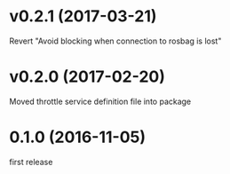 v0.2.1 (2017-03-21)
===================
Revert "Avoid blocking when connection to rosbag is lost"

v0.2.0 (2017-02-20)
===================
Moved throttle service definition file into package

0.1.0 (2016-11-05)
===================

first release
